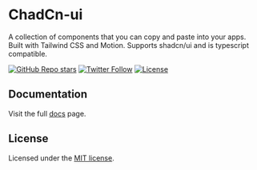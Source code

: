 # ChadCn-ui

A collection of components that you can copy and paste into your apps. Built with Tailwind CSS and Motion. Supports shadcn/ui and is typescript compatible.

<a href="https://github.com/ChadCn-ui/components/stargazers"><img alt="GitHub Repo stars" src="https://img.shields.io/github/stars/ChadCn-ui/components?style=for-the-badge"></a>
<a href="https://x.com/ChadCn-uidotio"><img alt="Twitter Follow" src="https://img.shields.io/twitter/follow/ChadCn-uidotio?style=for-the-badge&logo=x"></a>
<a href="https://github.com/ChadCn-ui/components/blob/main/LICENCE.md"><img alt="License" src="https://img.shields.io/badge/License-MIT-yellow.svg?style=for-the-badge"></a>

## Documentation

Visit the full [docs](https://ChadCn-ui.io/components) page.

## License

Licensed under the [MIT license](/LICENSE.md).
